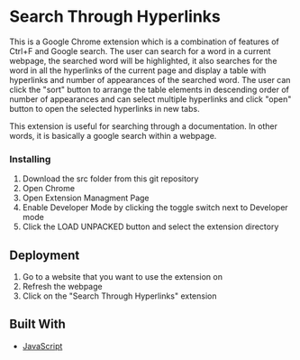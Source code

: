 # Search Through Hyperlinks

This is a Google Chrome extension which is a combination of features of Ctrl+F and Google search. The user can search for a word in a current webpage, the searched word
will be highlighted, it also searches for the word in all the hyperlinks of the current page and display a table with hyperlinks and number of appearances of the 
searched word. The user can click the "sort" button to arrange the table elements in descending order of number of appearances and can select multiple hyperlinks and click 
"open" button to open the selected hyperlinks in new tabs. 

This extension is useful for searching through a documentation. In other words, it is basically a google search within a webpage. 

### Installing

1. Download the src folder from this git repository
2. Open Chrome 
3. Open Extension Managment Page
4. Enable Developer Mode by clicking the toggle switch next to Developer mode
5. Click the LOAD UNPACKED button and select the extension directory

## Deployment

1. Go to a website that you want to use the extension on
2. Refresh the webpage
3. Click on the "Search Through Hyperlinks" extension 

## Built With

* [JavaScript](https://www.javascript.com/) 
